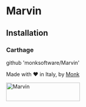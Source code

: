 # Marvin

## Installation

### Carthage
github 'monksoftware/Marvin'

Made with ❤️ in Italy, by [Monk](https://www.monksoftware.it "Monk's homepage")

<p align="left" >
<img src="https://github.com/monksoftware/Marvin/blob/master/monk-logo.png" width=200px height=50px alt="Marvin" title="Marvin">
</p>
